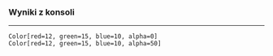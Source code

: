 ### Wyniki z konsoli
<hr>

```
Color[red=12, green=15, blue=10, alpha=0]
Color[red=12, green=15, blue=10, alpha=50]
```